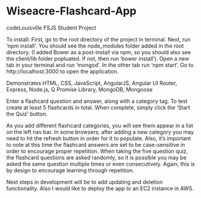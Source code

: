 # Wiseacre-Flashcard-App
codeLouisville FSJS Student Project

To install:
First, go to the root directory of the project in terminal. Next, run ‘npm install'. You should see the node_modules folder added in the root directory. (I added Bower as a post-install via npm, so you should also see the client/lib folder popluated. If not, then run ‘bower install’).
Open a new tab in your terminal and run ‘mongod'. In the other tab run ‘npm start’. Go to http://localhost:3000 to open the application.

Demonstrates HTML, CSS, JavaScript, AngularJS, Angular UI Router, Express, Node.js, Q Promise Library, MongoDB, Mongoose

Enter a flashcard question and answer, along with a category tag. To test create at least 5 flashcards in total. When complete, simply click the ‘Start the Quiz’ button. 

As you add different flashcard categories, you will see them appear in a list on the left nav bar. In some browsers, after adding a new category you may need to hit the refresh button in order for it to populate. Also, it’s important to note at this time the flashcard answers are set to be case-sensitive in order to encourage proper repetition. When taking the five question quiz, the flashcard questions are asked randomly, so it is possible you may be asked the same question multiple times or even consecutively. Again, this is by design to encourage learning through repetition. 

Next steps in development will be to add updating and deletion functionality. Also I would like to deploy the app to an EC2 instance in AWS. 	



